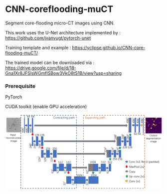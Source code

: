 # CNN-coreflooding-muCT
Segment core-flooding micro-CT images using CNN. 

This work uses the U-Net architecture implemented by : https://github.com/jvanvugt/pytorch-unet

Training template and example : https://yclipse.github.io/CNN-core-flooding-muCT/

The trained model can be downloaded via : https://drive.google.com/file/d/18-Gna1Xr8JFSIsWGmflSBow3VkO8tS1B/view?usp=sharing


### Prerequisite 
PyTorch

CUDA toolkit (enable GPU acceleration)

![alt text](https://github.com/yclipse/CNN-core-flooding-muCT/blob/master/example_results/unet_redraw.png)
